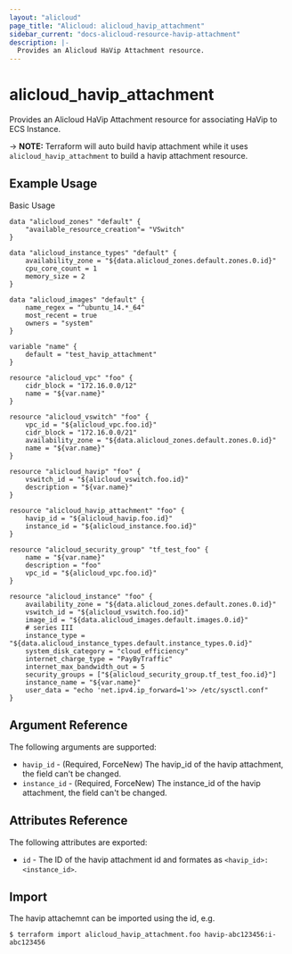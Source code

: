 ```yaml
---
layout: "alicloud"
page_title: "Alicloud: alicloud_havip_attachment"
sidebar_current: "docs-alicloud-resource-havip-attachment"
description: |-
  Provides an Alicloud HaVip Attachment resource.
---
```


# alicloud\_havip\_attachment

Provides an Alicloud HaVip Attachment resource for associating HaVip to ECS Instance.

-> **NOTE:** Terraform will auto build havip attachment while it uses `alicloud_havip_attachment` to build a havip attachment resource.

## Example Usage

Basic Usage

```
data "alicloud_zones" "default" {
	"available_resource_creation"= "VSwitch"
}

data "alicloud_instance_types" "default" {
 	availability_zone = "${data.alicloud_zones.default.zones.0.id}"
	cpu_core_count = 1
	memory_size = 2
}

data "alicloud_images" "default" {
	name_regex = "^ubuntu_14.*_64"
	most_recent = true
	owners = "system"
}

variable "name" {
	default = "test_havip_attachment"
}

resource "alicloud_vpc" "foo" {
	cidr_block = "172.16.0.0/12"
	name = "${var.name}"
}

resource "alicloud_vswitch" "foo" {
	vpc_id = "${alicloud_vpc.foo.id}"
	cidr_block = "172.16.0.0/21"
	availability_zone = "${data.alicloud_zones.default.zones.0.id}"
	name = "${var.name}"
}

resource "alicloud_havip" "foo" {
	vswitch_id = "${alicloud_vswitch.foo.id}"
	description = "${var.name}"
}

resource "alicloud_havip_attachment" "foo" {
	havip_id = "${alicloud_havip.foo.id}"
	instance_id = "${alicloud_instance.foo.id}"
}

resource "alicloud_security_group" "tf_test_foo" {
	name = "${var.name}"
	description = "foo"
	vpc_id = "${alicloud_vpc.foo.id}"
}

resource "alicloud_instance" "foo" {
	availability_zone = "${data.alicloud_zones.default.zones.0.id}"
	vswitch_id = "${alicloud_vswitch.foo.id}"
	image_id = "${data.alicloud_images.default.images.0.id}"
	# series III
	instance_type = "${data.alicloud_instance_types.default.instance_types.0.id}"
	system_disk_category = "cloud_efficiency"
	internet_charge_type = "PayByTraffic"
	internet_max_bandwidth_out = 5
	security_groups = ["${alicloud_security_group.tf_test_foo.id}"]
	instance_name = "${var.name}"
	user_data = "echo 'net.ipv4.ip_forward=1'>> /etc/sysctl.conf"
}
```
## Argument Reference

The following arguments are supported:

* `havip_id` - (Required, ForceNew) The havip_id of the havip attachment, the field can't be changed.
* `instance_id` - (Required, ForceNew) The instance_id of the havip attachment, the field can't be changed.

## Attributes Reference

The following attributes are exported:

* `id` - The ID of the havip attachment id and formates as `<havip_id>:<instance_id>`.

## Import

The havip attachemnt can be imported using the id, e.g.

```
$ terraform import alicloud_havip_attachment.foo havip-abc123456:i-abc123456
```
